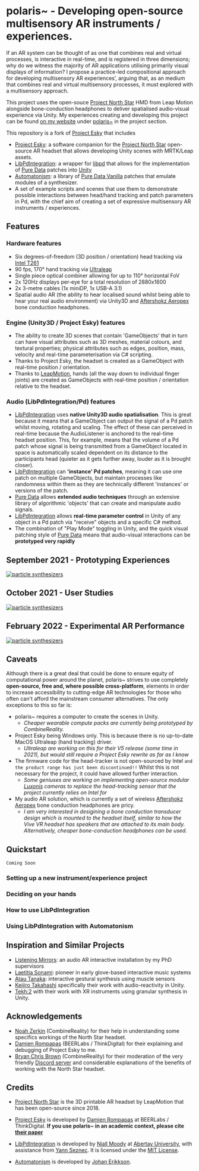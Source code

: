 # polaris~ - Developing open-source multisensory AR instruments / experiences.

If an AR system can be thought of as one that combines real and virtual processes, is interactive in real-time, and is registered in three dimensions; why do we witness the majority of AR applications utilising primarily visual displays of information? I propose a practice-led compositional approach for developing multisensory AR experiences’, arguing that, as an medium that combines real and virtual multisensory processes, it must explored with a multisensory approach.

This project uses the open-souce [Project North Star](https://docs.projectnorthstar.org/) HMD from Leap Motion alongside bone-conduction headphones to deliver spatialised audio-visual experience via Unity. My experiences creating and developing this project can be found [on my website](https://www.sambilbow.com) under [polaris~](https://sambilbow.com/projects/polaris/index.html) in the project section.

This repository is a fork of [Project Esky](https://github.com/HyperLethalVector/ProjectEsky-UnityIntegration) that includes 
- [Project Esky](https://github.com/HyperLethalVector/ProjectEsky-UnityIntegration): a software companion for the [Project North Star](https://docs.projectnorthstar.org/) open-source AR headset that allows developing Unity scenes with MRTK/Leap assets.
- [LibPdIntegration](https://github.com/LibPdIntegration/LibPdIntegration): a wrapper for [libpd](https://github.com/libpd/libpd) that allows for the implementation of [Pure Data](https://puredata.info/) patches into [Unity](https://unity3d.com/)
- [Automatonism](https://www.automatonism.com/the-software): a library of [Pure Data Vanilla](https://puredata.info/) patches that emulate modules of a synthesizer.
- A set of example scripts and scenes that use them to demonstrate possible interactions between head/hand tracking and patch parameters in Pd, with the chief aim of creating a set of expressive multisensory AR instruments / experiences.

## Features
### Hardware features
- Six degrees-of-freedom (3D position / orientation) head tracking via [Intel T261]()
- 90 fps, 170° hand tracking via [Ultraleap](https://www.ultraleap.com/product/stereo-ir-170/)
- Single piece optical combiner allowing for up to 110° horizontal FoV
- 2x 120Hz displays per-eye for a total resolution of 2880x1600 
- 2x 3-metre cables (1x miniDP, 1x USB-A 3.1)
- Spatial audio AR (the ability to hear localised sound whilst being able to hear your real audio environment) via Unity3D and [Aftershokz Aeropex](https://aftershokz.co.uk/products/aeropex) bone conduction headphones.

### Engine (Unity3D / Project Esky) features
- The ability to create 3D scenes that contain 'GameObjects' that in turn can have visual attributes such as 3D meshes, material colours, and textural properties; physical attributes such as edges, position, mass, velocity and real-time parameterisation via C# scripting.
- Thanks to Project Esky, the headset is created as a GameObject with real-time position / orientation.
- Thanks to [LeapMotion](https://github.com/leapmotion/UnityModules), hands (all the way down to individual finger joints) are created as GameObjects with real-time position / orientation relative to the headset.


### Audio (LibPdIntegration/Pd) features
- [LibPdIntegration](https://github.com/LibPdIntegration/LibPdIntegration) uses **native Unity3D audio spatialisation**. This is great because it means that a GameObject can output the signal of a Pd patch whilst moving, rotating and scaling. The effect of these can perceived in real-time because the AudioListener is anchored to the real-time headset position. This, for example, means that the volume of a Pd patch whose signal is being transmitted from a GameObject located in space is automatically scaled dependent on its distance to the participants head (quieter as it gets further away, louder as it is brought closer).
- [LibPdIntegration](https://github.com/LibPdIntegration/LibPdIntegration) can **'instance' Pd patches**, meaning it can use one patch on multiple GameObjects, but maintain processes like randomness within them as they are technically different 'instances' or versions of the patch.
- [Pure Data](https://puredata.info/) allows **extended audio techniques** through an extensive library of algorithmic 'objects' that can create and manipulate audio signals.
- [LibPdIntegration](https://github.com/LibPdIntegration/LibPdIntegration) allows **real-time parameter control** in Unity of any object in a Pd patch via "receive" objects and a specific C# method.
- The combination of "Play Mode" toggling in Unity, and the quick visual patching style of [Pure Data](https://puredata.info/) means that audio-visual interactions can be **prototyped very rapidly**

## September 2021 - Prototyping Experiences
[![particle synthesizers](september.png)](https://www.youtube.com/watch?v=gY2QtK907cU "particle synthesizers")

## October 2021 - User Studies
[![particle synthesizers](october.png)](https://youtu.be/lCBgMs8ULj0 "user study demo")

## February 2022 - Experimental AR Performance 
[![particle synthesizers](february.png)](https://youtu.be/9IErsDvhXjM "experimental performance")

## Caveats
Although there is a great deal that could be done to ensure equity of computational power around the planet, polaris~ strives to use completely **open-source, free and, where possible cross-platform**, elements in order to increase accessibility to cutting-edge AR technologies for those who often can't afford the mainstream consumer alternatives. The only exceptions to this so far is:
- polaris~ requires a computer to create the scenes in Unity.
  - *Cheaper wearable compute packs are currently being prototyped by CombineReality.*
- Project Esky being Windows only. This is because there is no up-to-date MacOS Ultraleap (hand tracking) driver. 
  - *Ultraleap are working on this for their V5 release (some time in 2021), but would still require a Project Esky rewrite as far as I know*
- The firmware code for the head-tracker is not open-sourced by Intel `and the product range has just been discontinued!!` Whilst this is not necessary for the project, it could have allowed further interaction. 
  - *Some geniuses are working on implementing open-source modular [Luxonis](https://shop.luxonis.com/collections/modular-cameras) cameras to replace the head-tracking sensor that the project currently relies on Intel for*
- My audio AR solution, which is currently a set of wireless [Aftershokz Aeropex](https://aftershokz.co.uk/products/aeropex) bone conduction headphones are pricy. 
  - *I am very interested in desigining a bone conduction transducer design which is mounted to the headset itself, similar to how the Vive VR headset has speakers that are attached to its main body. Alternatively, cheaper bone-conduction headphones can be used.*


## Quickstart
`Coming Soon`
### Setting up a new instrument/experience project
### Deciding on your hands
### How to use LibPdIntegration
### Using LibPdIntegration with Automatonism

## Inspiration and Similar Projects
- [Listening Mirrors](http://listeningmirrors.net/): an audio AR interactive installation by my PhD supervisors
- [Laetitia Sonami](https://sonami.net/): pioneer in early glove-based interactive music systems
- [Atau Tanaka](https://www.youtube.com/watch?v=p8CKjmE7zys): interactive gestural synthesis using muscle sensors
- [Keijiro Takahashi](https://github.com/keijiro) specifically their work with audio-reactivity in Unity.
- [Tekh:2](https://github.com/TEKH2/XR-Audio-Visual-Instruments) with their work with XR instruments using granular synthesis in Unity.

## Acknowledgements
- [Noah Zerkin](https://twitter.com/noazark) (CombineReality) for their help in understanding some specifics workings of the North Star headset.
- [Damien Rompapas](https://www.linkedin.com/in/dr-damien-rompapas-3a4b63170/?originalSubdomain=jp) (BEERLabs / ThinkDigital) for their explaining and debugging of Project Esky to me.
- [Bryan Chris Brown](https://twitter.com/BryanChrisBrown) (CombineReality) for their moderation of the very friendly [Discord server](https://discord.gg/WnzNZa3qnf) and considerable explanations of the benefits of working with the North Star headset.

## Credits
- [Project North Star](https://docs.projectnorthstar.org/) is the 3D printable AR headset by LeapMotion that has been open-source since 2018.

- [Project Esky](https://github.com/HyperLethalVector/ProjectEsky-UnityIntegration) is developed by [Damien Rompapas](/) at BEERLabs / ThinkDigital. **If you use polaris~ in an academic context, please cite [their paper](https://dl.acm.org/doi/10.1145/3411763.3451804)**

- [LibPdIntegration](https://github.com/LibPdIntegration/LibPdIntegration) is developed by [Niall Moody](http://www.niallmoody.com) at [Abertay University](http://www.abertay.ac.uk), with assistance from [Yann Seznec](http://www.yannseznec.com/). It is licensed under the [MIT License](https://github.com/LibPdIntegration/LibPdIntegration/blob/master/LICENSE.txt).

- [Automatonism](https://www.automatonism.com/the-software) is developed by [Johan Erikkson](https://www.linkedin.com/in/johan-eriksson-ph-d-84393a56/).
